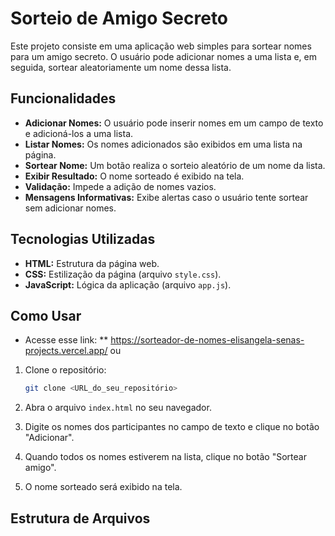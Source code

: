 # Sorteio de Amigo Secreto

Este projeto consiste em uma aplicação web simples para sortear nomes para um amigo secreto. O usuário pode adicionar nomes a uma lista e, em seguida, sortear aleatoriamente um nome dessa lista.

## Funcionalidades

*   **Adicionar Nomes:** O usuário pode inserir nomes em um campo de texto e adicioná-los a uma lista.
*   **Listar Nomes:** Os nomes adicionados são exibidos em uma lista na página.
*   **Sortear Nome:** Um botão realiza o sorteio aleatório de um nome da lista.
*   **Exibir Resultado:** O nome sorteado é exibido na tela.
*   **Validação:** Impede a adição de nomes vazios.
*   **Mensagens Informativas:** Exibe alertas caso o usuário tente sortear sem adicionar nomes.

## Tecnologias Utilizadas

*   **HTML:** Estrutura da página web.
*   **CSS:** Estilização da página (arquivo `style.css`).
*   **JavaScript:** Lógica da aplicação (arquivo `app.js`).

## Como Usar

* Acesse esse link:  ** https://sorteador-de-nomes-elisangela-senas-projects.vercel.app/ ou
  
1.  Clone o repositório:

    ```bash
    git clone <URL_do_seu_repositório>
    ```

2.  Abra o arquivo `index.html` no seu navegador.

3.  Digite os nomes dos participantes no campo de texto e clique no botão "Adicionar".

4.  Quando todos os nomes estiverem na lista, clique no botão "Sortear amigo".

5.  O nome sorteado será exibido na tela.

## Estrutura de Arquivos
